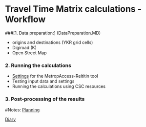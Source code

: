 # Travel Time Matrix calculations -  Workflow

###[1. Data preparation:] (DataPreparation.MD)
- origins and destinations (YKR grid cells)
- Digiroad (K)
- Open Street Map

### 2. Running the calculations
- [Settings](Reititin_configuration.md) for the MetropAccess-Reititin tool
- Testing input data and settings
- Running the calculations using CSC resources

### 3. Post-processing of the results








#Notes:
[Planning](Planning.md)


[Diary](workflowDiary.md)